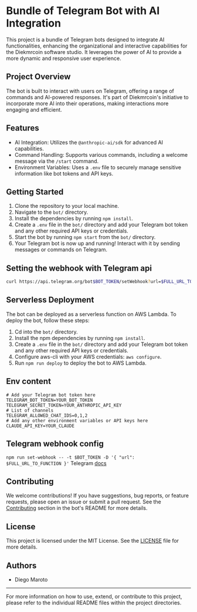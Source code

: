 # Bundle of Telegram Bot with AI Integration

This project is a bundle of Telegram bots designed to integrate AI functionalities, enhancing the organizational and interactive capabilities for the Diekmrcoin software studio. It leverages the power of AI to provide a more dynamic and responsive user experience.

## Project Overview

The bot is built to interact with users on Telegram, offering a range of commands and AI-powered responses. It's part of Diekmrcoin's initiative to incorporate more AI into their operations, making interactions more engaging and efficient.

## Features

- AI Integration: Utilizes the `@anthropic-ai/sdk` for advanced AI capabilities.
- Command Handling: Supports various commands, including a welcome message via the `/start` command.
- Environment Variables: Uses a `.env` file to securely manage sensitive information like bot tokens and API keys.

## Getting Started

1. Clone the repository to your local machine.
2. Navigate to the `bot/` directory.
3. Install the dependencies by running `npm install`.
4. Create a `.env` file in the `bot/` directory and add your Telegram bot token and any other required API keys or credentials.
5. Start the bot by running `npm start` from the `bot/` directory.
6. Your Telegram bot is now up and running! Interact with it by sending messages or commands on Telegram.

## Setting the webhook with Telegram api

```bash
curl https://api.telegram.org/bot$BOT_TOKEN/setWebhook?url=$FULL_URL_TO_FUNCTION&secret_token=$SECRET_TOKEN
```

## Serverless Deployment

The bot can be deployed as a serverless function on AWS Lambda. To deploy the bot, follow these steps:

1. Cd into the `bot/` directory.
2. Install the npm dependencies by running `npm install`.
3. Create a `.env` file in the `bot/` directory and add your Telegram bot token and any other required API keys or credentials.
4. Configure aws-cli with your AWS credentials: `aws configure`.
5. Run `npm run deploy` to deploy the bot to AWS Lambda.

## Env content

```env
# Add your Telegram bot token here
TELEGRAM_BOT_TOKEN=YOUR_BOT_TOKEN
TELEGRAM_SECRET_TOKEN=YOUR_ANTHROPIC_API_KEY
# List of channels
TELEGRAM_ALLOWED_CHAT_IDS=0,1,2
# Add any other environment variables or API keys here
CLAUDE_API_KEY=YOUR_CLAUDE
```

## Telegram webhook config

`npm run set-webhook -- -t $BOT_TOKEN -D '{ "url": $FULL_URL_TO_FUNCTION }'`
Telegram [docs](https://core.telegram.org/bots/api#setwebhook)

## Contributing

We welcome contributions! If you have suggestions, bug reports, or feature requests, please open an issue or submit a pull request. See the [Contributing](bot/README.md#Contributing) section in the bot's README for more details.

## License

This project is licensed under the MIT License. See the [LICENSE](LICENSE) file for more details.

## Authors

- Diego Maroto

---

For more information on how to use, extend, or contribute to this project, please refer to the individual README files within the project directories.
